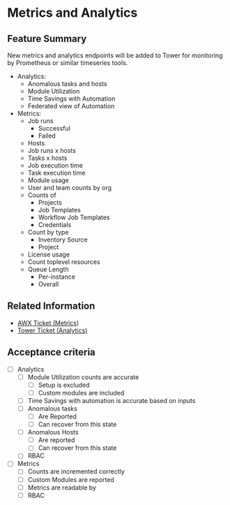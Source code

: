 # Metrics and Analytics

## Feature Summary

New metrics and analytics endpoints will be added to Tower for monitoring by Prometheus or similar timeseries tools.

* Analytics:
  * Anomalous tasks and hosts
  * Module Utilization
  * Time Savings with Automation
  * Federated view of Automation
* Metrics:
  * Job runs
    * Successful
    * Failed
  * Hosts
  * Job runs x hosts
  * Tasks x hosts
  * Job execution time
  * Task execution time
  * Module usage
  * User and team counts by org
  * Counts of
    * Projects
    * Job Templates
    * Workflow Job Templates
    * Credentials
  * Count by type
    * Inventory Source
    * Project
  * License usage
  * Count toplevel resources
  * Queue Length
    * Per-instance
    * Overall

## Related Information

* [AWX Ticket (Metrics)](https://github.com/ansible/awx/issues/1963)
* [Tower Ticket (Analytics)](https://github.com/ansible/tower/issues/3249)

## Acceptance criteria

* [ ] Analytics
  * [ ] Module Utilization counts are accurate
    * [ ] Setup is excluded
    * [ ] Custom modules are included
  * [ ] Time Savings with automation is accurate based on inputs
  * [ ] Anomalous tasks
    * [ ] Are Reported
    * [ ] Can recover from this state
  * [ ] Anomalous Hosts
    * [ ] Are reported
    * [ ] Can recover from this state
  * [ ] RBAC
* [ ] Metrics
  * [ ] Counts are incremented correctly
  * [ ] Custom Modules are reported
  * [ ] Metrics are readable by
  * [ ] RBAC
